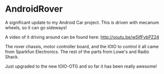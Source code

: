 AndroidRover
============

A significant update to my Android Car project. This is driven with mecanum wheels, so it can go sideways!

A video of it driving around can be found here: http://youtu.be/w5IfFvbPZ24

The rover chassis, motor controller board, and the IOIO to control it all came from Sparkfun Electronics. The rest of the parts from Lowe's and Radio Shack.

Just upgraded to the new IOIO-OTG and so far it has been really awesome!
